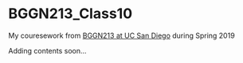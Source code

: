 # BGGN213_Class10

My couresework from [BGGN213 at UC San Diego](https://bioboot.github.io/bggn213_S19/) during Spring 2019

Adding contents soon...